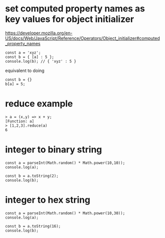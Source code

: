 # set computed property names as key values for object initializer

https://developer.mozilla.org/en-US/docs/Web/JavaScript/Reference/Operators/Object_initializer#computed_property_names

```
const a = 'xyz';
const b = { [a] : 5 };
console.log(b); // { 'xyz' : 5 }
```

equivalent to doing

```
const b = {}
b[a] = 5;
```

# reduce example

```
> a = (x,y) => x + y;
[Function: a]
> [1,2,3].reduce(a)
6
```
# integer to binary string

```
const a = parseInt(Math.random() * Math.power(10,10));
console.log(a);

const b = a.toString(2);
console.log(b);
```

# integer to hex string

```
const a = parseInt(Math.random() * Math.power(10,30));
console.log(a);

const b = a.toString(16);
console.log(b);
```
